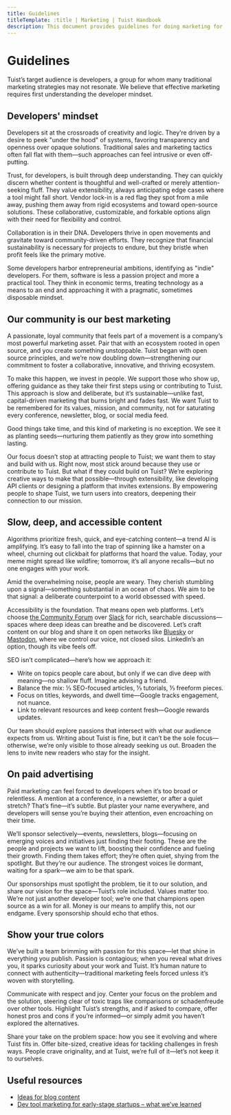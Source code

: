 ```yaml
---
title: Guidelines
titleTemplate: :title | Marketing | Tuist Handbook
description: This document provides guidelines for doing marketing for Tuist.
---
```


# Guidelines

Tuist’s target audience is developers, a group for whom many traditional marketing strategies may not resonate. We believe that effective marketing requires first understanding the developer mindset.

## Developers' mindset

Developers sit at the crossroads of creativity and logic. They’re driven by a desire to peek "under the hood" of systems, favoring transparency and openness over opaque solutions. Traditional sales and marketing tactics often fall flat with them—such approaches can feel intrusive or even off-putting.

Trust, for developers, is built through deep understanding. They can quickly discern whether content is thoughtful and well-crafted or merely attention-seeking fluff. They value extensibility, always anticipating edge cases where a tool might fall short. Vendor lock-in is a red flag they spot from a mile away, pushing them away from rigid ecosystems and toward open-source solutions. These collaborative, customizable, and forkable options align with their need for flexibility and control.

Collaboration is in their DNA. Developers thrive in open movements and gravitate toward community-driven efforts. They recognize that financial sustainability is necessary for projects to endure, but they bristle when profit feels like the primary motive.

Some developers harbor entrepreneurial ambitions, identifying as "indie" developers. For them, software is less a passion project and more a practical tool. They think in economic terms, treating technology as a means to an end and approaching it with a pragmatic, sometimes disposable mindset.

## Our community is our best marketing

A passionate, loyal community that feels part of a movement is a company’s most powerful marketing asset. Pair that with an ecosystem rooted in open source, and you create something unstoppable. Tuist began with open source principles, and we’re now doubling down—strengthening our commitment to foster a collaborative, innovative, and thriving ecosystem.

To make this happen, we invest in people. We support those who show up, offering guidance as they take their first steps using or contributing to Tuist. This approach is slow and deliberate, but it’s sustainable—unlike fast, capital-driven marketing that burns bright and fades fast. We want Tuist to be remembered for its values, mission, and community, not for saturating every conference, newsletter, blog, or social media feed.

Good things take time, and this kind of marketing is no exception. We see it as planting seeds—nurturing them patiently as they grow into something lasting.

Our focus doesn’t stop at attracting people to Tuist; we want them to stay and build with us. Right now, most stick around because they use or contribute to Tuist. But what if they could build on Tuist? We’re exploring creative ways to make that possible—through extensibility, like developing API clients or designing a platform that invites extensions. By empowering people to shape Tuist, we turn users into creators, deepening their connection to our mission.

## Slow, deep, and accessible content

Algorithms prioritize fresh, quick, and eye-catching content—a trend AI is amplifying. It’s easy to fall into the trap of spinning like a hamster on a wheel, churning out clickbait for platforms that hoard the value. Today, your meme might spread like wildfire; tomorrow, it’s all anyone recalls—but no one engages with your work.

Amid the overwhelming noise, people are weary. They cherish stumbling upon a signal—something substantial in an ocean of chaos. We aim to be that signal: a deliberate counterpoint to a world obsessed with speed.

Accessibility is the foundation. That means open web platforms. Let’s choose [the Community Forum](https://community.tuist.dev) over [Slack](https://slack.com) for rich, searchable discussions—spaces where deep ideas can breathe and be discovered. Let’s craft content on our blog and share it on open networks like [Bluesky](https://bsky.app/profile/tuist.dev) or [Mastodon](https://fosstodon.org/@tuist), where we control our voice, not closed silos. LinkedIn’s an option, though its vibe feels off.

SEO isn’t complicated—here’s how we approach it:

- Write on topics people care about, but only if we can dive deep with meaning—no shallow fluff. Imagine advising a friend.
- Balance the mix: ⅓ SEO-focused articles, ⅓ tutorials, ⅓ freeform pieces.
- Focus on titles, keywords, and dwell time—Google tracks engagement, not nuance.
- Link to relevant resources and keep content fresh—Google rewards updates.

Our team should explore passions that intersect with what our audience expects from us. Writing about Tuist is fine, but it can’t be the sole focus—otherwise, we’re only visible to those already seeking us out. Broaden the lens to invite new readers who stay for the insight.

## On paid advertising

Paid marketing can feel forced to developers when it’s too broad or relentless. A mention at a conference, in a newsletter, or after a quiet stretch? That’s fine—it’s subtle. But plaster your name everywhere, and developers will sense you’re buying their attention, even encroaching on their time.

We’ll sponsor selectively—events, newsletters, blogs—focusing on emerging voices and initiatives just finding their footing. These are the people and projects we want to lift, boosting their confidence and fueling their growth. Finding them takes effort; they’re often quiet, shying from the spotlight. But they’re our audience. The strongest voices lie dormant, waiting for a spark—we aim to be that spark.

Our sponsorships must spotlight the problem, tie it to our solution, and share our vision for the space—Tuist’s role included. Values matter too. We’re not just another developer tool; we’re one that champions open source as a win for all. Money is our means to amplify this, not our endgame. Every sponsorship should echo that ethos.

## Show your true colors

We’ve built a team brimming with passion for this space—let that shine in everything you publish. Passion is contagious; when you reveal what drives you, it sparks curiosity about your work and Tuist. It’s human nature to connect with authenticity—traditional marketing feels forced unless it’s woven with storytelling.

Communicate with respect and joy. Center your focus on the problem and the solution, steering clear of toxic traps like comparisons or schadenfreude over other tools. Highlight Tuist’s strengths, and if asked to compare, offer honest pros and cons if you’re informed—or simply admit you haven’t explored the alternatives.

Share your take on the problem space: how you see it evolving and where Tuist fits in. Offer bite-sized, creative ideas for tackling challenges in fresh ways. People crave originality, and at Tuist, we’re full of it—let’s not keep it to ourselves.

## Useful resources

- [Ideas for blog content](https://community.tuist.dev/t/ideas-for-blog-content/472)
- [Dev tool marketing for early-stage startups – what we’ve learned](https://posthog.com/founders/dev-marketing-for-startups)
